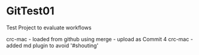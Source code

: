 # GitTest01
Test Project to evaluate workflows

crc-mac - loaded from github using merge - upload as Commit 4
crc-mac - added md plugin to avoid '#shouting'

